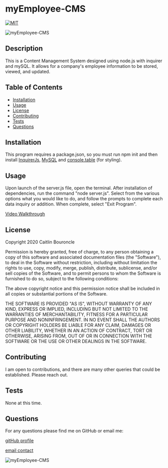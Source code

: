 
# myEmployee-CMS
[![MIT](https://img.shields.io/badge/License-MIT-yellow.svg)](https://opensource.org/licenses/MIT)

![myEmployee-CMS](https://img.shields.io/github/languages/top/caitlinbou/myEmployee-CMS)
## Description
This is a Content Management System designed using node.js with inquirer and mySQL. It allows for a company's employee information to be stored, viewed, and updated.
## Table of Contents
* [Installation](#installation)
* [Usage](#usage)
* [License](#license)
* [Contributing](#Contributing)
* [Tests](#Tests)
* [Questions](#Questions)
## Installation
This program requires a package.json, so you must run npm init and then install [InquirerJs](https://www.npmjs.com/package/inquirer/v/0.2.3), [MySQL](https://www.npmjs.com/package/mysql) and [console.table](https://www.npmjs.com/package/console.table) (for styling). 
## Usage 
Upon launch of the server.js file, open the terminal. After installation of dependencies, run the command "node server.js". Select from the various options what you would like to do, and follow the prompts to complete each data inquiry or addition. When complete, select "Exit Program".

[Video Walkthrough](https://drive.google.com/file/d/1UEORc11bjXwhgHasDnS7vE-Bip1iZeAX/view)
## License 

Copyright 2020 Caitlin Bouroncle
        
Permission is hereby granted, free of charge, to any person obtaining a copy of this software and associated documentation files (the "Software"), to deal in the Software without restriction, including without limitation the rights to use, copy, modify, merge, publish, distribute, sublicense, and/or sell copies of the Software, and to permit persons to whom the Software is furnished to do so, subject to the following conditions:
        
The above copyright notice and this permission notice shall be included in all copies or substantial portions of the Software.
        
THE SOFTWARE IS PROVIDED "AS IS", WITHOUT WARRANTY OF ANY KIND, EXPRESS OR IMPLIED, INCLUDING BUT NOT LIMITED TO THE WARRANTIES OF MERCHANTABILITY, FITNESS FOR A PARTICULAR PURPOSE AND NONINFRINGEMENT. IN NO EVENT SHALL THE AUTHORS OR COPYRIGHT HOLDERS BE LIABLE FOR ANY CLAIM, DAMAGES OR OTHER LIABILITY, WHETHER IN AN ACTION OF CONTRACT, TORT OR OTHERWISE, ARISING FROM, OUT OF OR IN CONNECTION WITH THE SOFTWARE OR THE USE OR OTHER DEALINGS IN THE SOFTWARE.

## Contributing
I am open to contributions, and there are many other queries that could be established. Please reach out.
## Tests
None at this time.
## Questions
For any questions please find me on GitHub or email me: 

[gitHub profile](https://github.com/caitlinbou)

[email contact](mailto:caitlin.bouroncle@gmail.com)

![myEmployee-CMS](https://img.shields.io/static/v1?label=myEmployee-CMS&message=mySQLinquirer&color=brightgreen)

